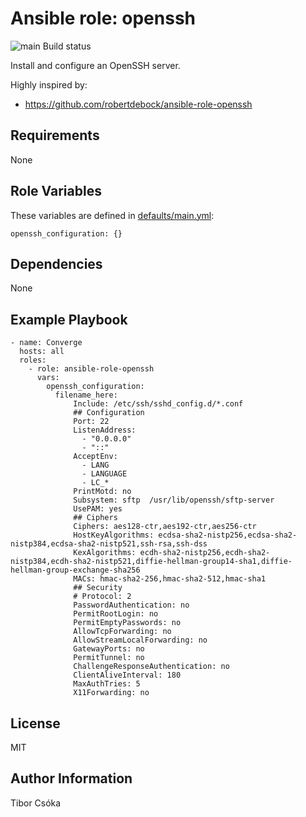 Ansible role: openssh
=========

![main Build status](https://github.com/Provizanta/ansible-role-openssh/actions/workflows/main.yml/badge.svg)

Install and configure an OpenSSH server.

Highly inspired by:
- https://github.com/robertdebock/ansible-role-openssh

Requirements
------------

None

Role Variables
--------------

These variables are defined in [defaults/main.yml](./defaults/main.yml):

    openssh_configuration: {}

Dependencies
------------

None

Example Playbook
----------------

    - name: Converge
      hosts: all
      roles:
        - role: ansible-role-openssh
          vars:
            openssh_configuration:
              filename_here:
                  Include: /etc/ssh/sshd_config.d/*.conf
                  ## Configuration
                  Port: 22
                  ListenAddress:
                    - "0.0.0.0"
                    - "::"
                  AcceptEnv:
                    - LANG
                    - LANGUAGE
                    - LC_*
                  PrintMotd: no
                  Subsystem: sftp  /usr/lib/openssh/sftp-server
                  UsePAM: yes
                  ## Ciphers
                  Ciphers: aes128-ctr,aes192-ctr,aes256-ctr
                  HostKeyAlgorithms: ecdsa-sha2-nistp256,ecdsa-sha2-nistp384,ecdsa-sha2-nistp521,ssh-rsa,ssh-dss
                  KexAlgorithms: ecdh-sha2-nistp256,ecdh-sha2-nistp384,ecdh-sha2-nistp521,diffie-hellman-group14-sha1,diffie-hellman-group-exchange-sha256
                  MACs: hmac-sha2-256,hmac-sha2-512,hmac-sha1
                  ## Security
                  # Protocol: 2
                  PasswordAuthentication: no
                  PermitRootLogin: no
                  PermitEmptyPasswords: no
                  AllowTcpForwarding: no
                  AllowStreamLocalForwarding: no
                  GatewayPorts: no
                  PermitTunnel: no
                  ChallengeResponseAuthentication: no
                  ClientAliveInterval: 180
                  MaxAuthTries: 5
                  X11Forwarding: no

License
-------

MIT

Author Information
------------------

Tibor Csóka
